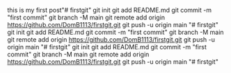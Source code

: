 this is my first post"# firstgit"  git init git add README.md git commit -m "first commit" git branch -M main git remote add origin https://github.com/DomB1113/firstgit.git git push -u origin main
"# firstgit"  git init git add README.md git commit -m "first commit" git branch -M main git remote add origin https://github.com/DomB1113/firstgit.git git push -u origin main
"# firstgit"  git init git add README.md git commit -m "first commit" git branch -M main git remote add origin https://github.com/DomB1113/firstgit.git git push -u origin main
"# firstgit" 
